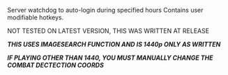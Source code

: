 Server watchdog to auto-login during specified hours
Contains user modifiable hotkeys.

NOT TESTED ON LATEST VERSION, THIS WAS WRITTEN AT RELEASE

***THIS USES IMAGESEARCH FUNCTION AND IS 1440p ONLY AS WRITTEN***

***IF PLAYING OTHER THAN 1440, YOU MUST MANUALLY CHANGE THE COMBAT DECTECTION COORDS***
